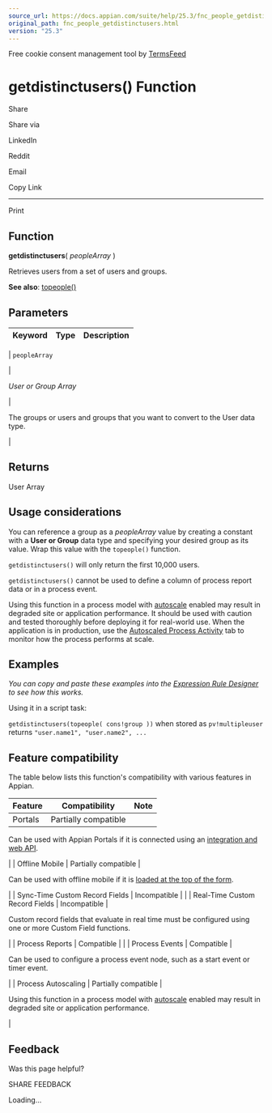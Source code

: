 ```yaml
---
source_url: https://docs.appian.com/suite/help/25.3/fnc_people_getdistinctusers.html
original_path: fnc_people_getdistinctusers.html
version: "25.3"
---
```


Free cookie consent management tool by [TermsFeed](https://www.termsfeed.com/)

# getdistinctusers() Function

Share

Share via

LinkedIn

Reddit

Email

Copy Link

* * *

Print

## Function

**getdistinctusers**( _peopleArray_ )

Retrieves users from a set of users and groups.

**See also**: [topeople()](fnc_people_topeople.html)

## Parameters

| Keyword | Type | Description |
| --- | --- | --- |
|
`peopleArray`

 |

_User or Group Array_

 |

The groups or users and groups that you want to convert to the User data type.

 |

## Returns

User Array

## Usage considerations

You can reference a group as a _peopleArray_ value by creating a constant with a **User or Group** data type and specifying your desired group as its value. Wrap this value with the `topeople()` function.

`getdistinctusers()` will only return the first 10,000 users.

`getdistinctusers()` cannot be used to define a column of process report data or in a process event.

Using this function in a process model with [autoscale](autoscale-processes.html) enabled may result in degraded site or application performance. It should be used with caution and tested thoroughly before deploying it for real-world use. When the application is in production, use the [Autoscaled Process Activity](monitoring-autoscaled-processes.html) tab to monitor how the process performs at scale.

## Examples

_You can copy and paste these examples into the [Expression Rule Designer](Expression_Rules.html#create) to see how this works._

Using it in a script task:

`getdistinctusers(topeople( cons!group ))` when stored as `pv!multipleuser` returns `"user.name1", "user.name2", ...`

## Feature compatibility

The table below lists this function's compatibility with various features in Appian.

| Feature | Compatibility | Note |
| --- | --- | --- |
| Portals | Partially compatible |
Can be used with Appian Portals if it is connected using an [integration and web API](portals-design.html#using-partially-compatible-functions-and-objects-in-a-portal).

 |
| Offline Mobile | Partially compatible |

Can be used with offline mobile if it is [loaded at the top of the form](offline-mobile-design-best-practices.html#working-with-partially-compatible-functions).

 |
| Sync-Time Custom Record Fields | Incompatible |  |
| Real-Time Custom Record Fields | Incompatible |

Custom record fields that evaluate in real time must be configured using one or more Custom Field functions.

 |
| Process Reports | Compatible |  |
| Process Events | Compatible |

Can be used to configure a process event node, such as a start event or timer event.

 |
| Process Autoscaling | Partially compatible |

Using this function in a process model with [autoscale](autoscale-processes.html) enabled may result in degraded site or application performance.

 |

## Feedback

Was this page helpful?

SHARE FEEDBACK

Loading...